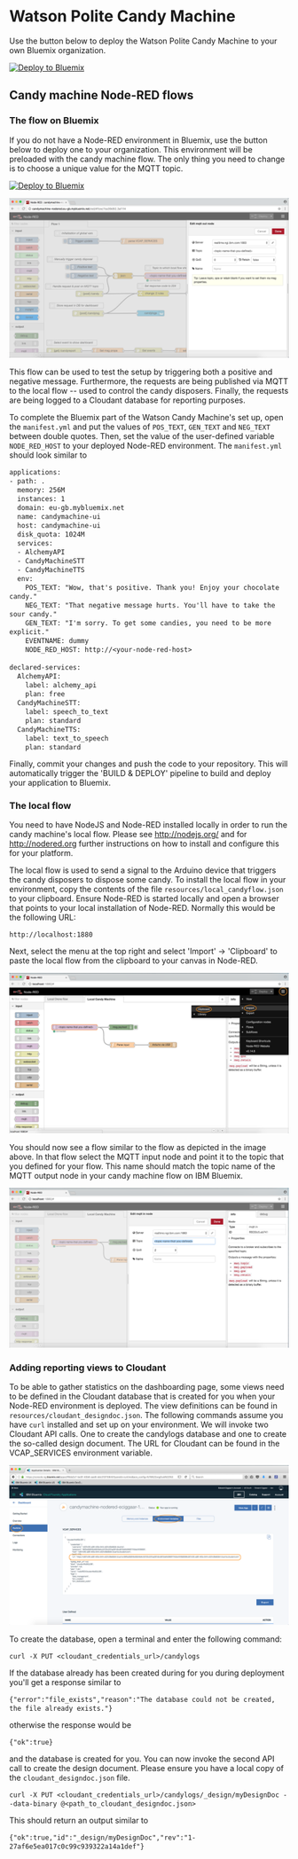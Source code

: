 # Watson Polite Candy Machine

Use the button below to deploy the Watson Polite Candy Machine to your own Bluemix organization.

[![Deploy to Bluemix](https://bluemix.net/deploy/button.png)](https://bluemix.net/deploy?repository=https://github.com/eciggaar/candymachine-ui)

## Candy machine Node-RED flows
### The flow on Bluemix

If you do not have a Node-RED environment in Bluemix, use the button below to deploy one to your organization. This environment will be preloaded with the candy machine flow. The only thing you need to change is to choose a unique value for the MQTT topic.

[![Deploy to Bluemix](https://bluemix.net/deploy/button.png)](https://bluemix.net/deploy?repository=https://github.com/eciggaar/candymachine-nodered)

![](readme_images/define_topicname_bluemix.png)

This flow can be used to test the setup by triggering both a positive and negative message. Furthermore, the requests are being published via MQTT to the local flow -- used to control the candy disposers. Finally, the requests are being logged to a Cloudant database for reporting purposes.

To complete the Bluemix part of the Watson Candy Machine's set up, open the `manifest.yml` and put the values of `POS_TEXT`, `GEN_TEXT` and `NEG_TEXT` between double quotes. Then, set the value of the user-defined variable `NODE_RED_HOST` to your deployed Node-RED environment. The `manifest.yml` should look similar to

```
applications:
- path: .
  memory: 256M
  instances: 1
  domain: eu-gb.mybluemix.net
  name: candymachine-ui
  host: candymachine-ui
  disk_quota: 1024M
  services:
  - AlchemyAPI
  - CandyMachineSTT
  - CandyMachineTTS
  env:
    POS_TEXT: "Wow, that's positive. Thank you! Enjoy your chocolate candy."
    NEG_TEXT: "That negative message hurts. You'll have to take the sour candy."
    GEN_TEXT: "I'm sorry. To get some candies, you need to be more explicit."
    EVENTNAME: dummy
    NODE_RED_HOST: http://<your-node-red-host>

declared-services:
  AlchemyAPI:
    label: alchemy_api
    plan: free
  CandyMachineSTT:
    label: speech_to_text
    plan: standard
  CandyMachineTTS:
    label: text_to_speech
    plan: standard
```

Finally, commit your changes and push the code to your repository. This will automatically trigger the 'BUILD & DEPLOY' pipeline to build and deploy your application to Bluemix.

### The local flow

You need to have NodeJS and Node-RED installed locally in order to run the candy machine's local flow. Please see http://nodejs.org/ and for http://nodered.org further instructions on how to install and configure this for your platform.

The local flow is used to send a signal to the Arduino device that triggers the candy disposers to dispose some candy. To install the local flow in your environment, copy the contents of the file `resources/local_candyflow.json` to your clipboard. Ensure Node-RED is started locally and open a browser that points to your local installation of Node-RED. Normally this would be the following URL:

    http://localhost:1880

Next, select the menu at the top right and select 'Import' -> 'Clipboard' to paste the local flow from the clipboard to your canvas in Node-RED.

![](readme_images/insert_localflow.png)

You should now see a flow similar to the flow as depicted in the image above. In that flow select the MQTT input node and point it to the topic that you defined for your flow. This name should match the topic name of the MQTT output node in your candy machine flow on IBM Bluemix.

![](readme_images/define_topicname.png)

### Adding reporting views to Cloudant

To be able to gather statistics on the dashboarding page, some views need to be defined in the Cloudant database that is created for you when your Node-RED environment is deployed. The view definitions can be found in `resources/cloudant_designdoc.json`. The following commands assume you have `curl` installed and set up on your environment. We will invoke two Cloudant API calls. One to create the candylogs database and one to create the so-called design document. The URL for Cloudant can be found in the VCAP_SERVICES environment variable.

![](readme_images/get_cloudanturl.png)

To create the database, open a terminal and enter the following command:
```
curl -X PUT <cloudant_credentials_url>/candylogs
```
If the database already has been created during for you during deployment you'll get a response similar to
```
{"error":"file_exists","reason":"The database could not be created, the file already exists."}
```
otherwise the response would be
```
{"ok":true}
```
and the database is created for you. You can now invoke the second API call to create the design document. Please ensure you have a local copy of the `cloudant_designdoc.json` file.
```
curl -X PUT <cloudant_credentials_url>/candylogs/_design/myDesignDoc --data-binary @<path_to_cloudant_designdoc.json>
```
This should return an output similar to
```
{"ok":true,"id":"_design/myDesignDoc","rev":"1-27af6e5ea017c0c99c939322a14a1def"}
```
